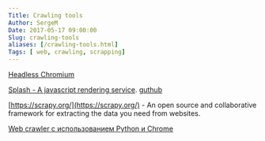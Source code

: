 ```yaml
---
Title: Crawling tools
Author: SergeM
Date: 2017-05-17 09:00:00
Slug: crawling-tools
aliases: [/crawling-tools.html]
Tags: [ web, crawling, scrapping]
---
```





[Headless Chromium](https://chromium.googlesource.com/chromium/src/+/lkgr/headless/README.md)

[Splash - A javascript rendering service](http://splash.readthedocs.io/en/stable/).
[guthub](https://github.com/scrapinghub/splash)

[https://scrapy.org/](https://scrapy.org/) - 
An open source and collaborative framework for extracting the data you need from websites. 

[Web crawler с использованием Python и Chrome](https://habrahabr.ru/post/328800/)


